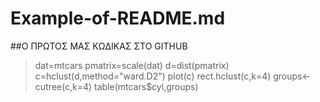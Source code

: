 # Example-of-README.md
##Ο ΠΡΩΤΟΣ ΜΑΣ ΚΩΔΙΚΑΣ ΣΤΟ GITHUB
> dat=mtcars
> pmatrix=scale(dat)
> d=dist(pmatrix)
> c=hclust(d,method="ward.D2")
> plot(c)
> rect.hclust(c,k=4)
> groups<-cutree(c,k=4)
> table(mtcars$cyl,groups)
